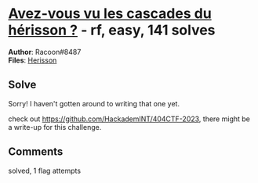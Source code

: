 [Avez-vous vu les cascades du hérisson ?](challenge_files/README.md) - rf, easy, 141 solves
===

**Author**: Racoon#8487    
**Files**: [Herisson](https://www.narthorn.com/ctf/404CTF-2023/challenge_files/Radio-Fr%C3%A9quences/Avez-vous%20vu%20les%20cascades%20du%20h%C3%A9risson%20%3F/Herisson)

## Solve

Sorry! I haven't gotten around to writing that one yet.

check out https://github.com/HackademINT/404CTF-2023, there might be a write-up for this challenge.

## Comments

solved, 1 flag attempts